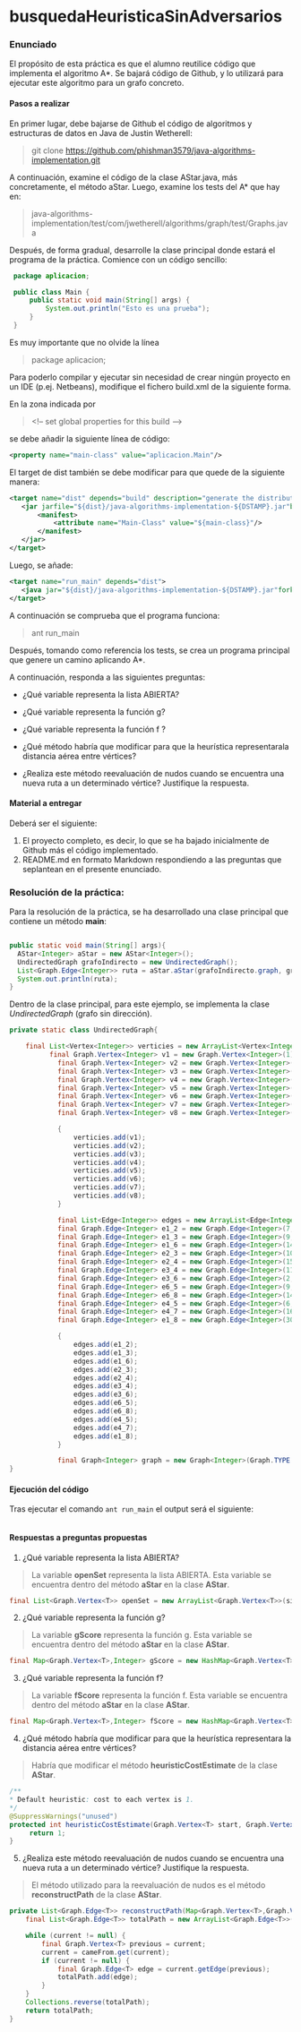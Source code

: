 # busquedaHeuristicaSinAdversarios

### Enunciado
El propósito de esta práctica es que el alumno reutilice código que implementa el algoritmo A*. Se bajará código de Github, y lo utilizará para ejecutar este algoritmo para un grafo concreto.

#### Pasos a realizar
En primer lugar, debe bajarse de Github el código de algoritmos y estructuras de datos en Java de Justin Wetherell:

> git clone https://github.com/phishman3579/java-algorithms-implementation.git

A continuación, examine el código de la clase AStar.java, más concretamente, el método aStar. Luego, examine los tests del A* que hay en:

> java-algorithms-implementation/test/com/jwetherell/algorithms/graph/test/Graphs.java 

Después, de forma gradual, desarrolle la clase principal donde estará el programa de la práctica. Comience con un código sencillo:
```java
 package aplicacion;

 public class Main {
     public static void main(String[] args) {
         System.out.println("Esto es una prueba");
     }
 }
```
 Es muy importante que no olvide la línea 
 
> package aplicacion;

Para poderlo compilar y ejecutar sin necesidad de crear ningún proyecto en un IDE (p.ej. Netbeans), modifique el fichero build.xml de la siguiente forma.

En la zona indicada por

> <!– set global properties for this build –>

se debe añadir la siguiente línea de código:

```xml
<property name="main-class" value="aplicacion.Main"/>
```
El target de dist también se debe modificar para que quede de la siguiente manera:

```xml
<target name="dist" depends="build" description="generate the distribution">
   <jar jarfile="${dist}/java-algorithms-implementation-${DSTAMP}.jar"basedir="${build}">
       <manifest>
           <attribute name="Main-Class" value="${main-class}"/>
       </manifest>
   </jar>
</target>
```

Luego, se añade:

```xml
<target name="run_main" depends="dist">
   <java jar="${dist}/java-algorithms-implementation-${DSTAMP}.jar"fork="true"/>
</target>
```


A continuación se comprueba que el programa funciona:

> ant run_main

Después, tomando como referencia los tests, se crea un programa principal que genere un camino aplicando A*.

A continuación, responda a las siguientes preguntas:

- ¿Qué variable representa la lista ABIERTA?
* ¿Qué variable representa la función g?
+ ¿Qué variable representa la función f ?
- ¿Qué método habría que modificar para que la heurística representarala distancia aérea entre vértices?
* ¿Realiza este método reevaluación de nudos cuando se encuentra una nueva ruta a un determinado vértice? Justifique la respuesta.

#### Material a entregar

Deberá ser el siguiente:

1. El proyecto completo, es decir, lo que se ha bajado inicialmente de Github más el código implementado.
2. README.md en formato Markdown respondiendo a las preguntas que seplantean en el presente enunciado.

### Resolución de la práctica:

Para la resolución de la práctica, se ha desarrollado una clase principal que contiene un método **main**:

```java

public static void main(String[] args){
  AStar<Integer> aStar = new AStar<Integer>();
  UndirectedGraph grafoIndirecto = new UndirectedGraph();
  List<Graph.Edge<Integer>> ruta = aStar.aStar(grafoIndirecto.graph, grafoIndirecto.v1, grafoIndirecto.v7);
  System.out.println(ruta);
}
```

Dentro de la clase principal, para este ejemplo, se implementa la clase *UndirectedGraph* (grafo sin dirección).

```java
private static class UndirectedGraph{

    final List<Vertex<Integer>> verticies = new ArrayList<Vertex<Integer>>();
          final Graph.Vertex<Integer> v1 = new Graph.Vertex<Integer>(1);
        	final Graph.Vertex<Integer> v2 = new Graph.Vertex<Integer>(2);
        	final Graph.Vertex<Integer> v3 = new Graph.Vertex<Integer>(3);
        	final Graph.Vertex<Integer> v4 = new Graph.Vertex<Integer>(4);
        	final Graph.Vertex<Integer> v5 = new Graph.Vertex<Integer>(5);
        	final Graph.Vertex<Integer> v6 = new Graph.Vertex<Integer>(6);
        	final Graph.Vertex<Integer> v7 = new Graph.Vertex<Integer>(7);
        	final Graph.Vertex<Integer> v8 = new Graph.Vertex<Integer>(8);

        	{
            	verticies.add(v1);
            	verticies.add(v2);
            	verticies.add(v3);
            	verticies.add(v4);
            	verticies.add(v5);
            	verticies.add(v6);
            	verticies.add(v7);
            	verticies.add(v8);
        	}

        	final List<Edge<Integer>> edges = new ArrayList<Edge<Integer>>();
        	final Graph.Edge<Integer> e1_2 = new Graph.Edge<Integer>(7, v1, v2);
        	final Graph.Edge<Integer> e1_3 = new Graph.Edge<Integer>(9, v1, v3);
        	final Graph.Edge<Integer> e1_6 = new Graph.Edge<Integer>(14, v1, v6);
        	final Graph.Edge<Integer> e2_3 = new Graph.Edge<Integer>(10, v2, v3);
        	final Graph.Edge<Integer> e2_4 = new Graph.Edge<Integer>(15, v2, v4);
        	final Graph.Edge<Integer> e3_4 = new Graph.Edge<Integer>(11, v3, v4);
        	final Graph.Edge<Integer> e3_6 = new Graph.Edge<Integer>(2, v3, v6);
        	final Graph.Edge<Integer> e6_5 = new Graph.Edge<Integer>(9, v6, v5);
        	final Graph.Edge<Integer> e6_8 = new Graph.Edge<Integer>(14, v6, v8);
        	final Graph.Edge<Integer> e4_5 = new Graph.Edge<Integer>(6, v4, v5);
        	final Graph.Edge<Integer> e4_7 = new Graph.Edge<Integer>(16, v4, v7);
        	final Graph.Edge<Integer> e1_8 = new Graph.Edge<Integer>(30, v1, v8);

        	{
            	edges.add(e1_2);
            	edges.add(e1_3);
            	edges.add(e1_6);
            	edges.add(e2_3);
            	edges.add(e2_4);
            	edges.add(e3_4);
            	edges.add(e3_6);
            	edges.add(e6_5);
            	edges.add(e6_8);
            	edges.add(e4_5);
            	edges.add(e4_7);
            	edges.add(e1_8);
        	}

        	final Graph<Integer> graph = new Graph<Integer>(Graph.TYPE.DIRECTED, verticies, edges);		
}
```
#### Ejecución del código 

Tras ejecutar el comando ```ant run_main``` el output será el siguiente:

```

```

#### Respuestas a preguntas propuestas

1. ¿Qué variable representa la lista ABIERTA?

> La variable **openSet** representa la lista ABIERTA.
> Esta variable se encuentra dentro del método **aStar** en la clase **AStar**.

```java
final List<Graph.Vertex<T>> openSet = new ArrayList<Graph.Vertex<T>>(size);
```
   
2. ¿Qué variable representa la función g?

> La variable **gScore** representa la función g.
> Esta variable se encuentra dentro del método **aStar** en la clase **AStar**.

```java
final Map<Graph.Vertex<T>,Integer> gScore = new HashMap<Graph.Vertex<T>,Integer>();
```

3. ¿Qué variable representa la función f?

> La variable **fScore** representa la función f.
> Esta variable se encuentra dentro del método **aStar** en la clase **AStar**.

```java
final Map<Graph.Vertex<T>,Integer> fScore = new HashMap<Graph.Vertex<T>,Integer>();
```

4. ¿Qué método habría que modificar para que la heurística representara la distancia aérea entre vértices?

> Habría que modificar el método **heuristicCostEstimate** de la clase **AStar**.

```java
/**
* Default heuristic: cost to each vertex is 1.
*/
@SuppressWarnings("unused") 
protected int heuristicCostEstimate(Graph.Vertex<T> start, Graph.Vertex<T> goal) {
     return 1;
}
```

5. ¿Realiza este método reevaluación de nudos cuando se encuentra una nueva ruta a un determinado vértice? Justifique la respuesta.

> El método utilizado para la reevaluación de nudos es el método **reconstructPath** de la clase **AStar**.

```java
private List<Graph.Edge<T>> reconstructPath(Map<Graph.Vertex<T>,Graph.Vertex<T>> cameFrom, Graph.Vertex<T> current) {
    final List<Graph.Edge<T>> totalPath = new ArrayList<Graph.Edge<T>>();

    while (current != null) {
        final Graph.Vertex<T> previous = current;
        current = cameFrom.get(current);
        if (current != null) {
            final Graph.Edge<T> edge = current.getEdge(previous);
            totalPath.add(edge);
        }
    }
    Collections.reverse(totalPath);
    return totalPath;
}
```
